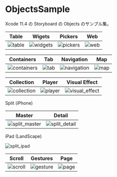 # ObjectsSample

Xcode 11.4 の Storyboard の Objects のサンプル集。

| Table | Wigets |  Pickers |  Web |
| --- | --- | --- | --- |
|![table](https://user-images.githubusercontent.com/34936885/84593201-f60aae80-ae85-11ea-9939-7ecc3c3b1041.png)|![widgets](https://user-images.githubusercontent.com/34936885/84593220-01f67080-ae86-11ea-8a1c-64304a1c3c17.png)|![pickers](https://user-images.githubusercontent.com/34936885/84593224-09b61500-ae86-11ea-8982-08ef86a8cb44.png)|![web](https://user-images.githubusercontent.com/34936885/84593228-1175b980-ae86-11ea-9a55-d5c5c1a8ab71.png)|


| Containers | Tab | Navigation | Map |
| --- | --- | --- | --- |
|![containers](https://user-images.githubusercontent.com/34936885/84593236-218d9900-ae86-11ea-9bfa-aaa7cdc7772c.png)|![tab](https://user-images.githubusercontent.com/34936885/84593239-28b4a700-ae86-11ea-84fe-7b967102ef82.png)|![navigation](https://user-images.githubusercontent.com/34936885/84593245-2e11f180-ae86-11ea-9746-77f1e5eef79a.png)|![map](https://user-images.githubusercontent.com/34936885/84593273-5e599000-ae86-11ea-8c26-bcb10365ecbd.png)|

| Collection | Player | Visual Effect |
| --- | --- | --- |
|![collection](https://user-images.githubusercontent.com/34936885/84593278-63b6da80-ae86-11ea-965e-c4becfb02fbb.png)|![player](https://user-images.githubusercontent.com/34936885/84593283-6a455200-ae86-11ea-9e70-ad14a8928b77.png)|![visual_effect](https://user-images.githubusercontent.com/34936885/84727303-afbe6800-afc9-11ea-9247-4a0240dfbdd6.png)|

Split (iPhone)

| Master | Detail |
| --- | --- |
|![split_master](https://user-images.githubusercontent.com/34936885/84593287-729d8d00-ae86-11ea-9380-c3936b92947d.png)|![split_detail](https://user-images.githubusercontent.com/34936885/84593292-7a5d3180-ae86-11ea-9e42-a88dff6b7ded.png)|

iPad (LandScape)

![split_ipad](https://user-images.githubusercontent.com/34936885/84593296-80531280-ae86-11ea-95df-87fa7cff0cd6.png)

| Scroll | Gestures | Page |
| --- | --- | --- |
|![scroll](https://user-images.githubusercontent.com/34936885/84593303-8648f380-ae86-11ea-8c62-494fc4519246.gif)|![gesture](https://user-images.githubusercontent.com/34936885/84593312-995bc380-ae86-11ea-8f01-535444492399.gif)|![page](https://user-images.githubusercontent.com/34936885/84593324-a4165880-ae86-11ea-9011-39bc8e378920.gif)|
